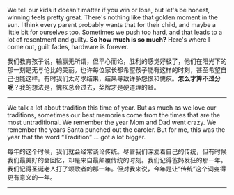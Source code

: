We tell our kids it doesn't matter if you win or lose, but let's be honest, winning feels pretty great. There's nothing like that golden moment in the sun. I think every parent probably wants that for their child, and maybe a little bit for ourselves too. Sometimes we push too hard, and that leads to a lot of resentment and guilty. **So how much is so much?** Here's where I come out, guilt fades, hardware is forever.
	
我们教育孩子说，输赢无所谓，但平心而论，胜利的感觉好极了，他们在阳光下的那一刻是无与伦比的美丽。也许每位家长都希望孩子能有这样的时刻，甚至希望自己也能这样。有时我们太苛求结果，结果导致许多怨恨和愧疚。**怎么才算不过分呢**？我的想法是，愧疚总会过去，奖牌才是硬道理的😄。

------
We talk a lot about tradition this time of year. But as much as we love our traditions, sometimes our best memories come from the times that are the most untraditional. We remember the year Mom and Dad went crazy. We remember the years Santa punched out the caroler. But for me, this was the year that the word “Tradition” … got a lot bigger. 
	
每年的这个时候，我们就会经常谈论传统。尽管我们深爱着自己的传统，但有时候我们最美好的会回忆，却是来自最颠覆传统的时刻。我们记得爸妈发狂的那一年。我们记得圣诞老人打了颂歌者的那一年。但对我来说，今年是让“传统”这个词变得更有意义的一年。

------